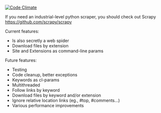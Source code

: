 [![Code Climate](https://codeclimate.com/github/clrobert/mini_scraper/badges/gpa.svg)](https://codeclimate.com/github/clrobert/miniscraper)

If you need an industrial-level python scraper, you should check out Scrapy https://github.com/scrapy/scrapy

Current features: 

  + Is also secretly a web spider
  + Download files by extension
  + Site and Extensions as command-line params

Future features: 

  + Testing
  + Code cleanup, better exceptions
  + Keywords as cl-params
  + Multithreaded
  + Follow links by keyword
  + Download files by keyword and/or extension
  + Ignore relative location links (eg., #top, #comments...)
  + Various performance improvements
